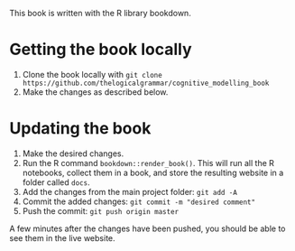 This book is written with the R library bookdown. 

# Getting the book locally

1. Clone the book locally with `git clone https://github.com/thelogicalgrammar/cognitive_modelling_book`
1. Make the changes as described below.

# Updating the book

1. Make the desired changes.
1. Run the R command `bookdown::render_book()`. This will run all the R notebooks, collect them in a book, and store the resulting website in a folder called `docs`.
1. Add the changes from the main project folder: `git add -A`
1. Commit the added changes: `git commit -m "desired comment"`
1. Push the commit: `git push origin master`

A few minutes after the changes have been pushed, you should be able to see them in the live website.
